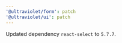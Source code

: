 ```yaml
---
'@ultraviolet/form': patch
'@ultraviolet/ui': patch
---
```


Updated dependency `react-select` to `5.7.7`.
